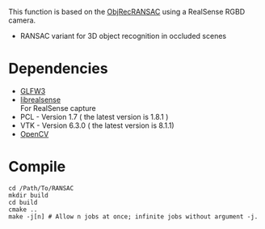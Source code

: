 This function is based on the [ObjRecRANSAC](https://github.com/tum-mvp/ObjRecRANSAC) using a RealSense RGBD camera.
- RANSAC variant for 3D object recognition in occluded scenes 

# Dependencies

- [GLFW3](http://www.glfw.org/docs/latest/compile.html)
- [librealsense](https://github.com/IntelRealSense/librealsense/blob/master/doc/distribution_linux.md#installing-the-packages)  
    For RealSense capture
- PCL - Version 1.7 ( the latest version is 1.8.1 )
- VTK - Version 6.3.0 ( the latest version is 8.1.1)
- [OpenCV](https://docs.opencv.org/master/d7/d9f/tutorial_linux_install.html)

# Compile

```
cd /Path/To/RANSAC
mkdir build
cd build
cmake ..
make -j[n] # Allow n jobs at once; infinite jobs without argument -j.
```
